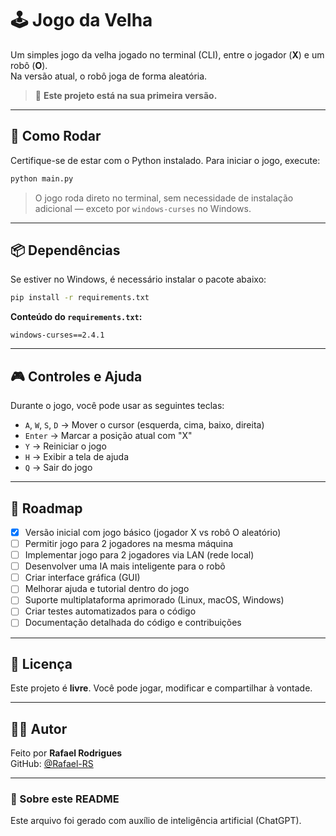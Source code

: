 # 🕹️ Jogo da Velha

Um simples jogo da velha jogado no terminal (CLI), entre o jogador (**X**) e um robô (**O**).  
Na versão atual, o robô joga de forma aleatória.

> 📌 **Este projeto está na sua primeira versão.**

---

## 🚀 Como Rodar

Certifique-se de estar com o Python instalado. Para iniciar o jogo, execute:

```bash
python main.py
```

> O jogo roda direto no terminal, sem necessidade de instalação adicional — exceto por `windows-curses` no Windows.

---

## 📦 Dependências

Se estiver no Windows, é necessário instalar o pacote abaixo:

```bash
pip install -r requirements.txt
```

**Conteúdo do `requirements.txt`:**

```
windows-curses==2.4.1
```

---

## 🎮 Controles e Ajuda

Durante o jogo, você pode usar as seguintes teclas:

- `A`, `W`, `S`, `D` → Mover o cursor (esquerda, cima, baixo, direita)  
- `Enter` → Marcar a posição atual com "X"  
- `Y` → Reiniciar o jogo  
- `H` → Exibir a tela de ajuda  
- `Q` → Sair do jogo  

---

## 🚧 Roadmap

- [x] Versão inicial com jogo básico (jogador X vs robô O aleatório)  
- [ ] Permitir jogo para 2 jogadores na mesma máquina  
- [ ] Implementar jogo para 2 jogadores via LAN (rede local)  
- [ ] Desenvolver uma IA mais inteligente para o robô  
- [ ] Criar interface gráfica (GUI)  
- [ ] Melhorar ajuda e tutorial dentro do jogo  
- [ ] Suporte multiplataforma aprimorado (Linux, macOS, Windows)  
- [ ] Criar testes automatizados para o código  
- [ ] Documentação detalhada do código e contribuições

---

## 📜 Licença

Este projeto é **livre**. Você pode jogar, modificar e compartilhar à vontade.

---

## 👨‍💻 Autor

Feito por **Rafael Rodrigues**  
GitHub: [@Rafael-RS](https://github.com/Rafael-RS)

---

### 🤖 Sobre este README

Este arquivo foi gerado com auxílio de inteligência artificial (ChatGPT).
